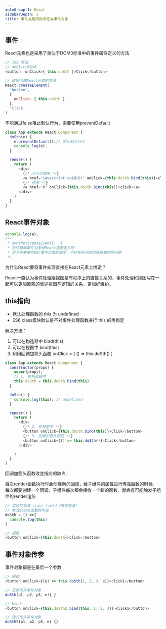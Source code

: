 ```yaml
---
autoGroup-1: React
sidebarDepth: 3
title: 事件处理函数绑定与事件对象
---
```


## 事件
React元素也是采用了类似于DOM0标准中的事件属性定义的方法
```javascript
// JSX 写法
// onClic小驼峰
<button  onClick={ this.doSth }>Click</button>
```
```javascript
// 直接创建React元素的方法
React.createElement(
  'button',
  {
    onClick: { this.doSth }
  },
  'click'
)
```
不能通过false阻止默认行为，需要使用preventDefault
```javascript
class App extends React.Component {
  doSth(e) {
    e.preventDefault();// 阻止默认行为
    console.log(e);
  }

  render() {
    return (
      <div>
        {/* 不可以使用 */}
        <a href="javascript:void(0)" onClick={this.doSth.bind(this)}>click</a>
        {/* 使用 */}
        <a href="#" onClick={this.doSth.bind(this)}>click</a>
      </div>
    )
  }
}
```

## React事件对象
```js
console.log(e);
/**
 * SyntheticBaseEvent{...}
 * 合成基础事件对象是React重新定义的
 * 这个对象遵守W3C事件对象的规范，不存在任何的浏览器兼容性问题
 */
```

为什么React要将事件处理直接在React元素上绑定？ 

React一直认为事件处理跟视图是有程序上的直接关系的，事件处理和视图写在一起可以更加直观的表述视图与逻辑的关系，更加好维护。

## this指向
- 默认处理函数的 this 为 undefined
- ES6 class模块默认是不对事件处理函数进行 this 的再绑定

解决方法：
1. 可以在构造器中 bind(this)
2. 可以在视图中 bind(this)
3. 利用回调加箭头函数 onClick = { () => this.doSth() }

```javascript
class App extends React.Component {
  constructor(props) {
    super(props);
    // 1. 在构造器中
    this.doSth = this.doSth.bind(this)
  }

  doSth() {
    console.log(this); // undefined
  }

  render() {
    return (
      <div>
        {/* 2. 在视图中 */}
        <button onClick={this.doSth.bind(this)}>Click</button>
        {/* 3. 回调加箭头函数 */}
        <button onClick={() => this.doSth()}>Click</button>
      </div>

    )
  }
}
```

回调加箭头函数改变指向的缺点：

每次render函数执行时会创建新的回调，给子组件的属性进行传递函数的时候，每次都要创建一个回调，子组件每次都会接收一个新的函数，就会有可能触发子组件的render渲染

```javascript
// 实验性写法 class field（推荐写法）
// 修改doSth函数的写法
doSth = () =>{
  console.log(this)
}

// 视图
<button onClick={this.doSth}>Click</button>
```

## 事件对象传参
事件对象都是在最后一个参数
```javascript
// 回调
<button onClick={(e) => this.doSth(1, 2, 3, e)}>click1</button>

// 显示传入事件对象
doSth(p1, p2, p3, e){ }
```
```javascript
// bind 
<button onClick={this.doSth2.bind(this, 1, 2, 3)}>click1</button>

// 隐式传入事件对象
doSth2(p1, p2, p3, e) {}
```